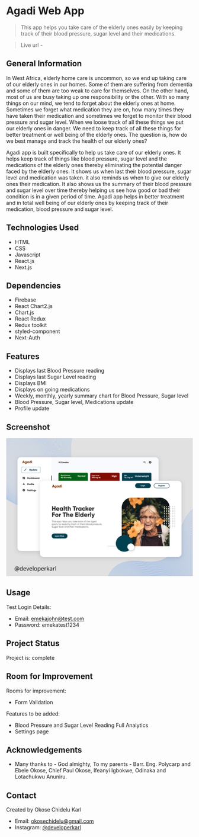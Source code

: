 # Agadi Web App
> This app helps you take care of the elderly ones easily by keeping track of their blood pressure, sugar level and their medications.

> Live url - 

## General Information
In West Africa, elderly home care is uncommon, so we end up taking care of our elderly ones in our homes. Some of them are suffering from dementia and some of them are too weak to care for themselves. On the other hand, most of us are busy taking up one responsibility or the other. With so many things on our mind, we tend to forget about the elderly ones at home. Sometimes we forget what medication they are on, how many times they have taken their medication and sometimes we forget to monitor their blood pressure and sugar level. When we loose track of all these things we put our elderly ones in danger. We need to keep track of all these things for better treatment or well being of the elderly ones. The question is, how do we best manage and track the health of our elderly ones?

Agadi app is built specifically to help us take care of our elderly ones. It helps keep track of things like blood pressure, sugar level and the medications of the elderly ones thereby eliminating the potential danger faced by the elderly ones. It shows us when last their blood pressure, sugar level and medication was taken. it also reminds us when to give our elderly ones their medication. It also shows us the summary of their blood pressure and sugar level over time thereby helping us see how good or bad their condition is in a given period of time. Agadi app helps in better treatment and in total well being of our elderly ones by keeping track of their medication, blood pressure and sugar level. 

## Technologies Used
- HTML
- CSS
- Javascript
- React.js
- Next.js

## Dependencies
- Firebase
- React Chart2.js
- Chart.js
- React Redux
- Redux toolkit
- styled-component
- Next-Auth

## Features
- Displays last Blood Pressure reading
- Displays last Sugar Level reading
- Displays BMI
- Displays on going medications
- Weekly, monthly, yearly summary chart for Blood Pressure, Sugar level
- Blood Pressure, Sugar level, Medications update
- Profile update

## Screenshot
![](./public/images/agadi.png)

## Usage
Test Login Details:
- Email: emekajohn@test.com
- Password: emekatest1234

## Project Status
Project is: complete

## Room for Improvement
Rooms for improvement:
- Form Validation

Features to be added:
- Blood Pressure and Sugar Level Reading Full Analytics 
- Settings page

## Acknowledgements
- Many thanks to - God almighty, To my parents - Barr. Eng. Polycarp and Ebele Okose, Chief Paul Okose, Ifeanyi Igbokwe, Odinaka and Lotachukwu Anuniru.

## Contact
Created by Okose Chidelu Karl
- Email: okosechidelu@gmail.com
- Instagram: [@developerkarl](www.instagram.com/developerkarl)

